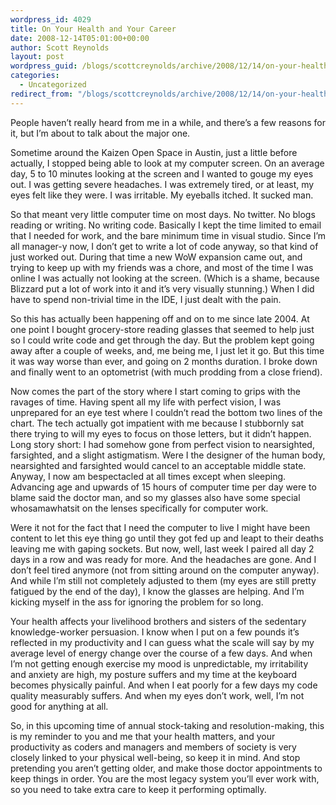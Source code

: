 ```yaml
---
wordpress_id: 4029
title: On Your Health and Your Career
date: 2008-12-14T05:01:00+00:00
author: Scott Reynolds
layout: post
wordpress_guid: /blogs/scottcreynolds/archive/2008/12/14/on-your-health-and-your-career.aspx
categories:
  - Uncategorized
redirect_from: "/blogs/scottcreynolds/archive/2008/12/14/on-your-health-and-your-career.aspx/"
---
```

People haven&#8217;t really heard from me in a while, and there&#8217;s a few reasons for it, but I&#8217;m about to talk about the major one.

Sometime around the Kaizen Open Space in Austin, just a little before actually, I stopped being able to look at my computer screen. On an average day, 5 to 10 minutes looking at the screen and I wanted to gouge my eyes out. I was getting severe headaches. I was extremely tired, or at least, my eyes felt like they were. I was irritable. My eyeballs itched. It sucked man.

So that meant very little computer time on most days. No twitter. No blogs reading or writing. No writing code. Basically I kept the time limited to email that I needed for work, and the bare minimum time in visual studio. Since I&#8217;m all manager-y now, I don&#8217;t get to write a lot of code anyway, so that kind of just worked out. During that time a new WoW expansion came out, and trying to keep up with my friends was a chore, and most of the time I was online I was actually not looking at the screen. (Which is a shame, because Blizzard put a lot of work into it and it&#8217;s very visually stunning.) When I did have to spend non-trivial time in the IDE, I just dealt with the pain.

So this has actually been happening off and on to me since late 2004. At one point I bought grocery-store reading glasses that seemed to help just so I could write code and get through the day. But the problem kept going away after a couple of weeks, and, me being me, I just let it go. But this time it was way worse than ever, and going on 2 months duration. I broke down and finally went to an optometrist (with much prodding from a close friend).

Now comes the part of the story where I start coming to grips with the ravages of time. Having spent all my life with perfect vision, I was unprepared for an eye test where I couldn&#8217;t read the bottom two lines of the chart. The tech actually got impatient with me because I stubbornly sat there trying to will my eyes to focus on those letters, but it didn&#8217;t happen. Long story short: I had somehow gone from perfect vision to nearsighted, farsighted, and a slight astigmatism. Were I the designer of the human body, nearsighted and farsighted would cancel to an acceptable middle state. Anyway, I now am bespectacled at all times except when sleeping. Advancing age and upwards of 15 hours of computer time per day were to blame said the doctor man, and so my glasses also have some special whosamawhatsit on the lenses specifically for computer work.

Were it not for the fact that I need the computer to live I might have been content to let this eye thing go until they got fed up and leapt to their deaths leaving me with gaping sockets. But now, well, last week I paired all day 2 days in a row and was ready for more. And the headaches are gone. And I don&#8217;t feel tired anymore (not from sitting around on the computer anyway). And while I&#8217;m still not completely adjusted to them (my eyes are still pretty fatigued by the end of the day), I know the glasses are helping. And I&#8217;m kicking myself in the ass for ignoring the problem for so long.

Your health affects your livelihood brothers and sisters of the sedentary knowledge-worker persuasion. I know when I put on a few pounds it&#8217;s reflected in my productivity and I can guess what the scale will say by my average level of energy change over the course of a few days. And when I&#8217;m not getting enough exercise my mood is unpredictable, my irritability and anxiety are high, my posture suffers and my time at the keyboard becomes physically painful. And when I eat poorly for a few days my code quality measurably suffers. And when my eyes don&#8217;t work, well, I&#8217;m not good for anything at all.

So, in this upcoming time of annual stock-taking and resolution-making, this is my reminder to you and me that your health matters, and your productivity as coders and managers and members of society is very closely linked to your physical well-being, so keep it in mind. And stop pretending you aren&#8217;t getting older, and make those doctor appointments to keep things in order. You are the most legacy system you&#8217;ll ever work with, so you need to take extra care to keep it performing optimally.